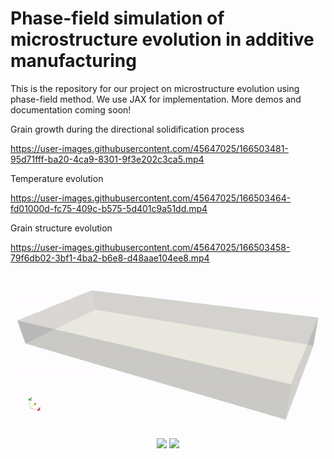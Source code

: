 # Phase-field simulation of microstructure evolution in additive manufacturing

This is the repository for our project on microstructure evolution using phase-field method. We use JAX for implementation.
More demos and documentation coming soon!



Grain growth during the directional solidification process

https://user-images.githubusercontent.com/45647025/166503481-95d71fff-ba20-4ca9-8301-9f3e202c3ca5.mp4

Temperature evolution

https://user-images.githubusercontent.com/45647025/166503464-fd01000d-fc75-409c-b575-5d401c9a51dd.mp4


Grain structure evolution

https://user-images.githubusercontent.com/45647025/166503458-79f6db02-3bf1-4ba2-b6e8-d48aae104ee8.mp4



![sample](materials/sample.gif)

<p align="middle">
  <img src="materials/sample.mp4" width="400" />
  <img src="materials/sample.mp4" width="400" /> 
</p>